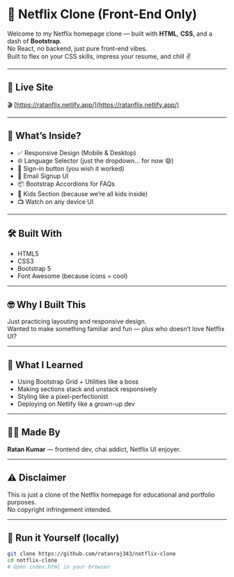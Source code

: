 # 🍿 Netflix Clone (Front-End Only)

Welcome to my Netflix homepage clone — built with **HTML**, **CSS**, and a dash of **Bootstrap**.  
No React, no backend, just pure front-end vibes.  
Built to flex on your CSS skills, impress your resume, and chill ✌️

---

## 🔗 Live Site

🎬 [https://ratanflix.netlify.app/](https://ratanflix.netlify.app/)

---


## 🎯 What’s Inside?

- ✅ Responsive Design (Mobile & Desktop)
- 🌐 Language Selector (just the dropdown... for now 😄)
- 🔐 Sign-in button (you wish it worked)
- 📧 Email Signup UI
- 📦 Bootstrap Accordions for FAQs
- 👦 Kids Section (because we’re all kids inside)
- 📺 Watch on any device UI

---

## 🛠️ Built With

- HTML5  
- CSS3  
- Bootstrap 5  
- Font Awesome (because icons = cool)

---

## 🤓 Why I Built This

Just practicing layouting and responsive design.  
Wanted to make something familiar and fun — plus who doesn’t love Netflix UI?

---

## 🧠 What I Learned

- Using Bootstrap Grid + Utilities like a boss  
- Making sections stack and unstack responsively  
- Styling like a pixel-perfectionist  
- Deploying on Netlify like a grown-up dev

---

## 🧑‍🎨 Made By

**Ratan Kumar** — frontend dev, chai addict, Netflix UI enjoyer.

---

## ⚠️ Disclaimer

This is just a clone of the Netflix homepage for educational and portfolio purposes.  
No copyright infringement intended.

---

## 🚀 Run it Yourself (locally)

```bash
git clone https://github.com/ratanraj343/notflix-clone
cd notflix-clone
# Open index.html in your browser
```
